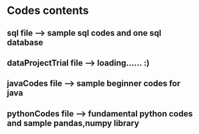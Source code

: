 # Codes contents

<h2>sql file              --> sample sql codes and one sql database</h2>
<h2>dataProjectTrial file  --> loading......  :)</h2>
<h2>javaCodes file        --> sample beginner codes for java</h2>
<h2>pythonCodes file      --> fundamental python codes and sample pandas,numpy library</h2>

